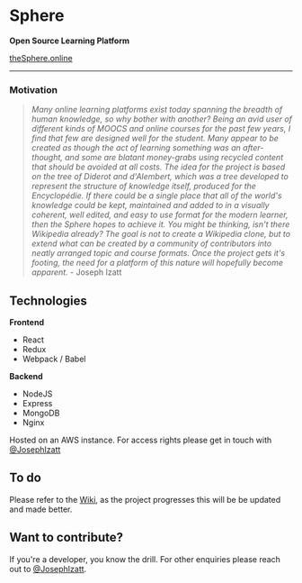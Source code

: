 # **Sphere**
**Open Source Learning Platform**

[theSphere.online](https://www.thesphere.online)

---

### Motivation

> _Many online learning platforms exist today spanning the breadth of human knowledge, so why bother with another? Being an avid user of different kinds of MOOCS and online courses for the past few years, I find that few are designed well for the student. Many appear to be created as though the act of learning something was an after-thought, and some are blatant money-grabs using recycled content that should be avoided at all costs. The idea for the project is based on the tree of Diderot and d'Alembert, which was a tree developed to represent the structure of knowledge itself, produced for the Encyclopédie. If there could be a single place that all of the world's knowledge could be kept, maintained and added to in a visually coherent, well edited, and easy to use format for the modern learner, then the Sphere hopes to achieve it. You might be thinking, isn't there Wikipedia already? The goal is not to create a Wikipedia clone, but to extend what can be created by a community of contributors into neatly arranged topic and course formats. Once the project gets it's footing, the need for a platform of this nature will hopefully become apparent._ - Joseph Izatt


## Technologies

**Frontend**
* React
* Redux
* Webpack / Babel

**Backend**
* NodeJS
* Express
* MongoDB
* Nginx

Hosted on an AWS instance. For access rights please get in touch with [@JosephIzatt](https://twitter.com/JosephIzatt)


## To do

Please refer to the [Wiki](https://github.com/teamsphere/Sphere/wiki), as the project progresses this will be be updated and made better.


## Want to contribute?

If you're a developer, you know the drill. For other enquiries please reach out to [@JosephIzatt](https://twitter.com/JosephIzatt).
